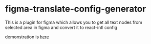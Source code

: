 # figma-translate-config-generator
This is a plugin for figma which allows you to get all text nodes from selected area in figma and convert it to react-intl config

demonstration is [here](https://youtu.be/iXs4cBhqHNU) 

